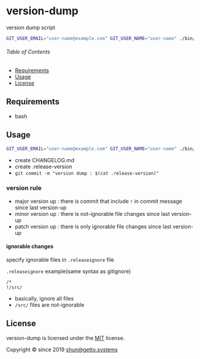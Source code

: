 # version-dump

version dump script

```bash
GIT_USER_EMAIL="user-name@example.com" GIT_USER_NAME="user-name" ./bin/version_dump.sh
```


###### Table of Contents

- [Requirements](#Requirements)
- [Usage](#Usage)
- [License](#License)

## Requirements

- bash


## Usage

```bash
GIT_USER_EMAIL="user-name@example.com" GIT_USER_NAME="user-name" ./bin/version_dump.sh
```

- create CHANGELOG.md
- create .release-version
- `git commit -m "version dump : $(cat .release-version)"`


### version rule

- major version up : there is commit that include `!` in commit message since last version-up
- minor version up : there is not-ignorable file changes since last version-up
- patch version up : there is only ignorable file changes since last version-up


#### ignorable changes

specify ignorable files in `.releaseignore` file

`.releaseignore` example(same syntax as gitignore)

```gitignore
/*
!/src/
```

- basically, ignore all files
- `/src/` files are not-ignorable


## License

version-dump is licensed under the [MIT](LICENSE) license.

Copyright &copy; since 2019 shun@getto.systems

